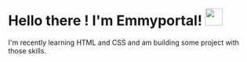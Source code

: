 # Hello there ! I'm Emmyportal! <img src="https://raw.githubusercontent.com/MartinHeinz/MartinHeinz/master/wave.gif" width="35px">
I'm recently learning HTML and CSS and am building some project with those skills.
